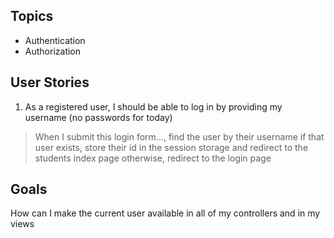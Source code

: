 ## Topics
- Authentication
- Authorization


## User Stories

1. As a registered user, I should be able to log in by providing my username (no passwords for today)


> When I submit this login form...,
find the user by their username
if that user exists, store their id in the session storage
and redirect to the students index page
otherwise, redirect to the login page


## Goals

How can I make the current user available in all of my controllers and in my views
